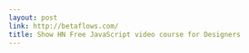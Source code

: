 ```yaml
---
layout: post
link: http://betaflows.com/
title: Show HN Free JavaScript video course for Designers
---
```

